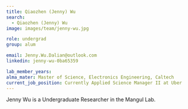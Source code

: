 ```yaml
---
title: Qiaozhen (Jenny) Wu
search:
  - Qiaozhen (Jenny) Wu
image: images/team/jenny-wu.jpg

role: undergrad
group: alum

email: Jenny.Wu.Dalian@outlook.com 
linkedin: jenny-wu-0ba65359

lab_member_years: 
alma_mater: Master of Science, Electronics Engineering, Caltech
current_job_position: Currently Applied Science Manager II at Uber
---
```


Jenny Wu is a Undergraduate Researcher in the Mangul Lab. 
